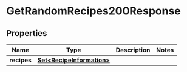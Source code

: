 

# GetRandomRecipes200Response



## Properties

| Name | Type | Description | Notes |
|------------ | ------------- | ------------- | -------------|
|**recipes** | [**Set&lt;RecipeInformation&gt;**](RecipeInformation.md) |  |  |



